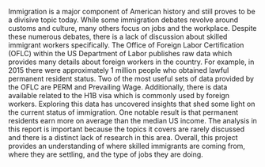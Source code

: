 Immigration is a major component of American history and still proves to be a divisive topic today. While
some immigration debates revolve around customs and culture, many others focus on jobs and the workplace.
Despite these numerous debates, there is a lack of discussion about skilled immigrant workers specifically.
The Office of Foreign Labor Certification (OFLC) within the US Department of Labor publishes raw data
which provides many details about foreign workers in the country. For example, in 2015 there were
approximately 1 million people who obtained lawful permanent resident status. Two of the most useful sets
of data provided by the OFLC are PERM and Prevailing Wage. Additionally, there is data available related
to the H1B visa which is commonly used by foreign workers. Exploring this data has uncovered insights that
shed some light on the current status of immigration. One notable result is that permanent residents earn
more on average than the median US income. The analysis in this report is important because the topics it
covers are rarely discussed and there is a distinct lack of research in this area. Overall, this project provides
an understanding of where skilled immigrants are coming from, where they are settling, and the type of jobs
they are doing.
